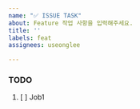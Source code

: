 ```yaml
---
name: "✅ ISSUE TASK"
about: Feature 작업 사항을 입력해주세요.
title: ''
labels: feat
assignees: useonglee

---
```


### TODO
1. [ ] Job1
